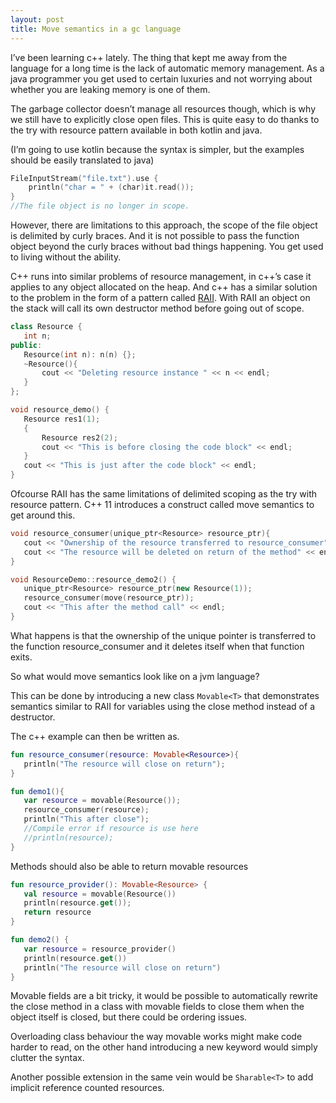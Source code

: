 ```yaml
---
layout: post
title: Move semantics in a gc language
---
```

I’ve been learning c++ lately. The thing that kept me away from the language for a long time is the lack of automatic memory management. As a java programmer you get used to certain luxuries and not worrying about whether you are leaking memory is one of them.

The garbage collector doesn’t manage all resources though, which is why we still have to explicitly close open files. This is quite easy to do thanks to the try with resource pattern available in both kotlin and java. 

(I’m going to use kotlin because the syntax is simpler, but the examples should be easily translated to java)

```kotlin
FileInputStream("file.txt").use {
    println("char = " + (char)it.read());
}
//The file object is no longer in scope.
```


However, there are limitations to this approach, the scope of the file object is delimited by curly braces. And it is not possible to pass the function object beyond the curly braces without bad things happening. You get used to living without the ability.

C++ runs into similar problems of resource management, in c++’s case it applies to any object allocated on the heap. And c++ has a similar solution to the problem in the form of a pattern called [RAII](https://en.wikipedia.org/wiki/Resource_acquisition_is_initialization). With RAII an object on the stack will call its own destructor method before going out of scope.

```c++
class Resource {
   int n;
public:
   Resource(int n): n(n) {};
   ~Resource(){
       cout << "Deleting resource instance " << n << endl;
   }
};

void resource_demo() {
   Resource res1(1);
   {
       Resource res2(2);
       cout << "This is before closing the code block" << endl;
   }
   cout << "This is just after the code block" << endl;
}
```

Ofcourse RAII has the same limitations of delimited scoping as the try with resource pattern. C++ 11 introduces a construct called move semantics to get around this.

```c++
void resource_consumer(unique_ptr<Resource> resource_ptr){
   cout << "Ownership of the resource transferred to resource_consumer" << endl;
   cout << "The resource will be deleted on return of the method" << endl;
}

void ResourceDemo::resource_demo2() {
   unique_ptr<Resource> resource_ptr(new Resource(1));
   resource_consumer(move(resource_ptr));
   cout << "This after the method call" << endl;
}
```

What happens is that the ownership of the unique pointer is transferred to the function resource_consumer and it deletes itself when that function exits.

So what would move semantics look like on a jvm language? 

This can be done by introducing a new class ```Movable<T>``` that demonstrates semantics similar to RAII for variables using the close method instead of a destructor. 

The c++ example can then be written as.

```kotlin
fun resource_consumer(resource: Movable<Resource>){
   println("The resource will close on return");
}

fun demo1(){
   var resource = movable(Resource());
   resource_consumer(resource);
   println("This after close");
   //Compile error if resource is use here
   //println(resource);
}
```
Methods should also be able to return movable resources
```kotlin
fun resource_provider(): Movable<Resource> {
   val resource = movable(Resource())
   println(resource.get());
   return resource
}

fun demo2() {
   var resource = resource_provider()
   println(resource.get())
   println("The resource will close on return")
}
```

Movable fields are a bit tricky, it would be possible to automatically rewrite the close method in a class with movable fields to close them when the object itself is closed, but there could be ordering issues.

Overloading class behaviour the way movable works might make code harder to read, on the other hand introducing a new keyword would simply clutter the syntax.

Another possible extension in the same vein would be ```Sharable<T>``` to add implicit reference counted resources.
